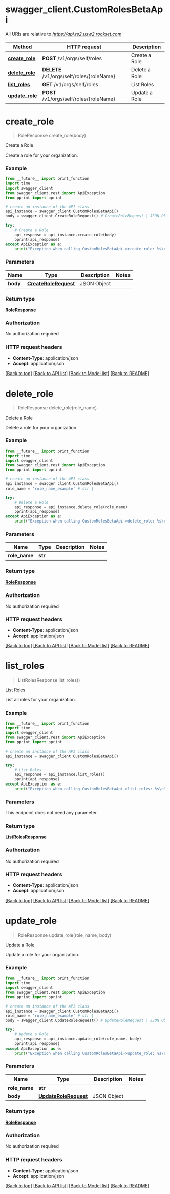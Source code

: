 # swagger_client.CustomRolesBetaApi

All URIs are relative to *https://api.rs2.usw2.rockset.com*

Method | HTTP request | Description
------------- | ------------- | -------------
[**create_role**](CustomRolesBetaApi.md#create_role) | **POST** /v1/orgs/self/roles | Create a Role
[**delete_role**](CustomRolesBetaApi.md#delete_role) | **DELETE** /v1/orgs/self/roles/{roleName} | Delete a Role
[**list_roles**](CustomRolesBetaApi.md#list_roles) | **GET** /v1/orgs/self/roles | List Roles
[**update_role**](CustomRolesBetaApi.md#update_role) | **POST** /v1/orgs/self/roles/{roleName} | Update a Role


# **create_role**
> RoleResponse create_role(body)

Create a Role

Create a role for your organization.

### Example
```python
from __future__ import print_function
import time
import swagger_client
from swagger_client.rest import ApiException
from pprint import pprint

# create an instance of the API class
api_instance = swagger_client.CustomRolesBetaApi()
body = swagger_client.CreateRoleRequest() # CreateRoleRequest | JSON Object

try:
    # Create a Role
    api_response = api_instance.create_role(body)
    pprint(api_response)
except ApiException as e:
    print("Exception when calling CustomRolesBetaApi->create_role: %s\n" % e)
```

### Parameters

Name | Type | Description  | Notes
------------- | ------------- | ------------- | -------------
 **body** | [**CreateRoleRequest**](CreateRoleRequest.md)| JSON Object | 

### Return type

[**RoleResponse**](RoleResponse.md)

### Authorization

No authorization required

### HTTP request headers

 - **Content-Type**: application/json
 - **Accept**: application/json

[[Back to top]](#) [[Back to API list]](../README.md#documentation-for-api-endpoints) [[Back to Model list]](../README.md#documentation-for-models) [[Back to README]](../README.md)

# **delete_role**
> RoleResponse delete_role(role_name)

Delete a Role

Delete a role for your organization.

### Example
```python
from __future__ import print_function
import time
import swagger_client
from swagger_client.rest import ApiException
from pprint import pprint

# create an instance of the API class
api_instance = swagger_client.CustomRolesBetaApi()
role_name = 'role_name_example' # str | 

try:
    # Delete a Role
    api_response = api_instance.delete_role(role_name)
    pprint(api_response)
except ApiException as e:
    print("Exception when calling CustomRolesBetaApi->delete_role: %s\n" % e)
```

### Parameters

Name | Type | Description  | Notes
------------- | ------------- | ------------- | -------------
 **role_name** | **str**|  | 

### Return type

[**RoleResponse**](RoleResponse.md)

### Authorization

No authorization required

### HTTP request headers

 - **Content-Type**: application/json
 - **Accept**: application/json

[[Back to top]](#) [[Back to API list]](../README.md#documentation-for-api-endpoints) [[Back to Model list]](../README.md#documentation-for-models) [[Back to README]](../README.md)

# **list_roles**
> ListRolesResponse list_roles()

List Roles

List all roles for your organization.

### Example
```python
from __future__ import print_function
import time
import swagger_client
from swagger_client.rest import ApiException
from pprint import pprint

# create an instance of the API class
api_instance = swagger_client.CustomRolesBetaApi()

try:
    # List Roles
    api_response = api_instance.list_roles()
    pprint(api_response)
except ApiException as e:
    print("Exception when calling CustomRolesBetaApi->list_roles: %s\n" % e)
```

### Parameters
This endpoint does not need any parameter.

### Return type

[**ListRolesResponse**](ListRolesResponse.md)

### Authorization

No authorization required

### HTTP request headers

 - **Content-Type**: application/json
 - **Accept**: application/json

[[Back to top]](#) [[Back to API list]](../README.md#documentation-for-api-endpoints) [[Back to Model list]](../README.md#documentation-for-models) [[Back to README]](../README.md)

# **update_role**
> RoleResponse update_role(role_name, body)

Update a Role

Update a role for your organization.

### Example
```python
from __future__ import print_function
import time
import swagger_client
from swagger_client.rest import ApiException
from pprint import pprint

# create an instance of the API class
api_instance = swagger_client.CustomRolesBetaApi()
role_name = 'role_name_example' # str | 
body = swagger_client.UpdateRoleRequest() # UpdateRoleRequest | JSON Object

try:
    # Update a Role
    api_response = api_instance.update_role(role_name, body)
    pprint(api_response)
except ApiException as e:
    print("Exception when calling CustomRolesBetaApi->update_role: %s\n" % e)
```

### Parameters

Name | Type | Description  | Notes
------------- | ------------- | ------------- | -------------
 **role_name** | **str**|  | 
 **body** | [**UpdateRoleRequest**](UpdateRoleRequest.md)| JSON Object | 

### Return type

[**RoleResponse**](RoleResponse.md)

### Authorization

No authorization required

### HTTP request headers

 - **Content-Type**: application/json
 - **Accept**: application/json

[[Back to top]](#) [[Back to API list]](../README.md#documentation-for-api-endpoints) [[Back to Model list]](../README.md#documentation-for-models) [[Back to README]](../README.md)

